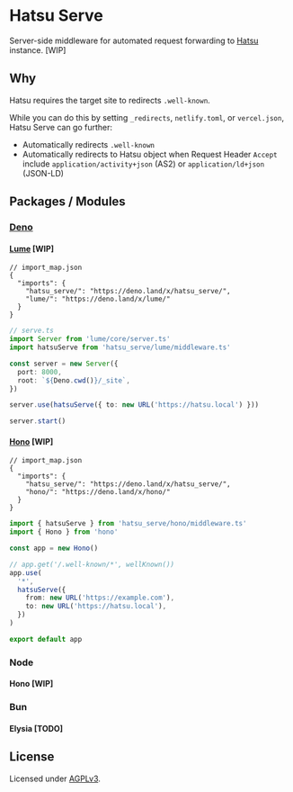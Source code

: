 # Hatsu Serve

Server-side middleware for automated request forwarding to [Hatsu](https://github.com/importantimport/hatsu) instance. [WIP]

## Why

Hatsu requires the target site to redirects `.well-known`.

While you can do this by setting `_redirects`, `netlify.toml`, or `vercel.json`, Hatsu Serve can go further:

- Automatically redirects `.well-known`
- Automatically redirects to Hatsu object when Request Header `Accept` include `application/activity+json` (AS2) or `application/ld+json` (JSON-LD)

## Packages / Modules

### [Deno](/deno/)

#### [Lume](/deno/lume/) [WIP]

```jsonc
// import_map.json
{
  "imports": {
    "hatsu_serve/": "https://deno.land/x/hatsu_serve/",
    "lume/": "https://deno.land/x/lume/"
  }
}
```

```ts
// serve.ts
import Server from 'lume/core/server.ts'
import hatsuServe from 'hatsu_serve/lume/middleware.ts'

const server = new Server({
  port: 8000,
  root: `${Deno.cwd()}/_site`,
})

server.use(hatsuServe({ to: new URL('https://hatsu.local') }))

server.start()
```

#### [Hono](/deno/hono/) [WIP]

```jsonc
// import_map.json
{
  "imports": {
    "hatsu_serve/": "https://deno.land/x/hatsu_serve/",
    "hono/": "https://deno.land/x/hono/"
  }
}
```

```ts
import { hatsuServe } from 'hatsu_serve/hono/middleware.ts'
import { Hono } from 'hono'

const app = new Hono()

// app.get('/.well-known/*', wellKnown())
app.use(
  '*',
  hatsuServe({
    from: new URL('https://example.com'),
    to: new URL('https://hatsu.local'),
  })
)

export default app
```

### Node

#### Hono [WIP]

<!-- ```ts
import { hatsuServe } from '@hatsu-serve/hono'
import { Hono } from 'hono'

const app = new Hono()

// app.get('/.well-known/*', wellKnown())
// app.use('*', hatsuServe({ to: new URL('https://hatsu.local') }))

export default app
``` -->

### Bun

#### Elysia [TODO]

## License

Licensed under [AGPLv3](/LICENSE).
